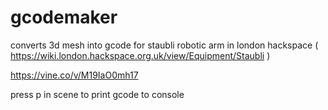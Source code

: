 # gcodemaker
converts 3d mesh into gcode for staubli robotic arm in london hackspace ( https://wiki.london.hackspace.org.uk/view/Equipment/Staubli )

https://vine.co/v/M19IaO0mh17

press p in scene to print gcode to console
